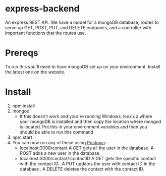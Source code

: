 # express-backend

An express REST API. We have a model for a mongoDB database, routes to serve up GET, POST, PUT, and DELETE endpoints, and a controller with important functions that the routes use.

# Prereqs
To run this you'll need to have mongoDB set up on your environment. Install the latest one on the website.

# Install
1. npm install
2. mongod
    * If this doesn't work and your're running Windows, look up where your mongoDB is installed and then copy the location where mongod is located. Put this in your environment variables and then you should be able to run this command.
3. npm start
4. You can now run any of these using [Postman](https://www.getpostman.com/) :
    * localhost:3000/contact
    A GET gets all the user in the database. A POST adds a new user in the database.
    * localhost:3000/contact/:contactID
    A GET gets the specific contact with the contact ID.. A PUT updates the user with contact ID in the database . A DELETE deletes the contact with the contact ID.



